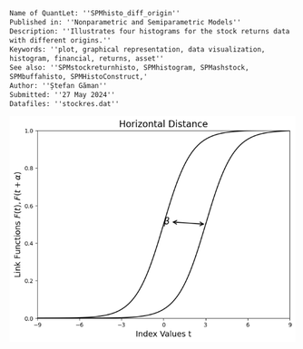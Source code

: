 ```
Name of QuantLet: ''SPMhisto_diff_origin''
Published in: ''Nonparametric and Semiparametric Models''
Description: ''Illustrates four histograms for the stock returns data with different origins.''
Keywords: ''plot, graphical representation, data visualization, histogram, financial, returns, asset''
See also: ''SPMstockreturnhisto, SPMhistogram, SPMashstock, SPMbuffahisto, SPMHistoConstruct,'
Author: ''Ștefan Găman''
Submitted: ''27 May 2024''
Datafiles: ''stockres.dat''
```
![Histogram](https://raw.githubusercontent.com/StefanGam/test-repo/main/Exemple1/coeffU_transparent.png?token=BE4CI73NU3KIY7WR4SBAZHLHFWTDU)

